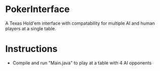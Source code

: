 # PokerInterface
 A Texas Hold'em interface with compatability for multiple AI and human players at a single table.

 # Instructions
 - Compile and run "Main.java" to play at a table with 4 AI opponents
